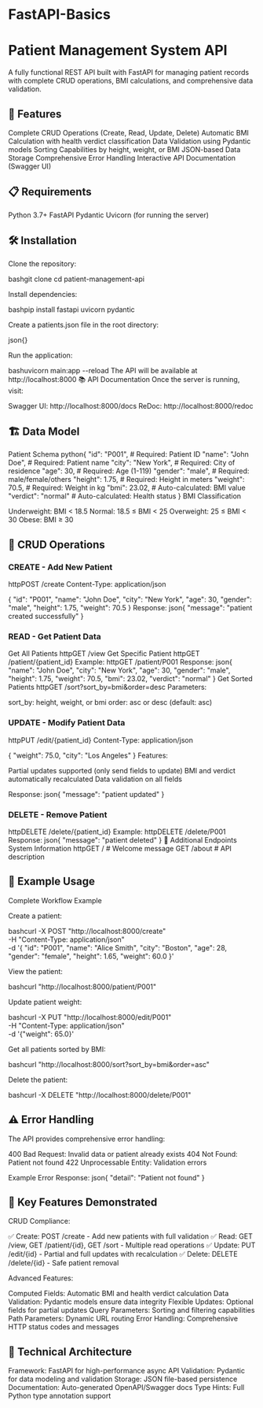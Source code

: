 # FastAPI-Basics

# Patient Management System API
A fully functional REST API built with FastAPI for managing patient records with complete CRUD operations, BMI calculations, and comprehensive data validation.
## 🚀 Features

Complete CRUD Operations (Create, Read, Update, Delete)
Automatic BMI Calculation with health verdict classification
Data Validation using Pydantic models
Sorting Capabilities by height, weight, or BMI
JSON-based Data Storage
Comprehensive Error Handling
Interactive API Documentation (Swagger UI)

## 📋 Requirements

Python 3.7+
FastAPI
Pydantic
Uvicorn (for running the server)

## 🛠️ Installation

Clone the repository:

bashgit clone <your-repo-url>
cd patient-management-api

Install dependencies:

bashpip install fastapi uvicorn pydantic

Create a patients.json file in the root directory:

json{}

Run the application:

bashuvicorn main:app --reload
The API will be available at http://localhost:8000
📚 API Documentation
Once the server is running, visit:

Swagger UI: http://localhost:8000/docs
ReDoc: http://localhost:8000/redoc

## 🏗️ Data Model
Patient Schema
python{
  "id": "P001",           # Required: Patient ID
  "name": "John Doe",     # Required: Patient name
  "city": "New York",     # Required: City of residence
  "age": 30,              # Required: Age (1-119)
  "gender": "male",       # Required: male/female/others
  "height": 1.75,         # Required: Height in meters
  "weight": 70.5,         # Required: Weight in kg
  "bmi": 23.02,          # Auto-calculated: BMI value
  "verdict": "normal"     # Auto-calculated: Health status
}
BMI Classification

Underweight: BMI < 18.5
Normal: 18.5 ≤ BMI < 25
Overweight: 25 ≤ BMI < 30
Obese: BMI ≥ 30

## 🔄 CRUD Operations
### CREATE - Add New Patient
httpPOST /create
Content-Type: application/json

{
  "id": "P001",
  "name": "John Doe",
  "city": "New York",
  "age": 30,
  "gender": "male",
  "height": 1.75,
  "weight": 70.5
}
Response:
json{
  "message": "patient created successfully"
}
### READ - Get Patient Data
Get All Patients
httpGET /view
Get Specific Patient
httpGET /patient/{patient_id}
Example:
httpGET /patient/P001
Response:
json{
  "name": "John Doe",
  "city": "New York",
  "age": 30,
  "gender": "male",
  "height": 1.75,
  "weight": 70.5,
  "bmi": 23.02,
  "verdict": "normal"
}
Get Sorted Patients
httpGET /sort?sort_by=bmi&order=desc
Parameters:

sort_by: height, weight, or bmi
order: asc or desc (default: asc)

### UPDATE - Modify Patient Data
httpPUT /edit/{patient_id}
Content-Type: application/json

{
  "weight": 75.0,
  "city": "Los Angeles"
}
Features:

Partial updates supported (only send fields to update)
BMI and verdict automatically recalculated
Data validation on all fields

Response:
json{
  "message": "patient updated"
}
### DELETE - Remove Patient
httpDELETE /delete/{patient_id}
Example:
httpDELETE /delete/P001
Response:
json{
  "message": "patient deleted"
}
📝 Additional Endpoints
System Information
httpGET /              # Welcome message
GET /about         # API description
## 🧪 Example Usage
Complete Workflow Example

Create a patient:

bashcurl -X POST "http://localhost:8000/create" \
  -H "Content-Type: application/json" \
  -d '{
    "id": "P001",
    "name": "Alice Smith",
    "city": "Boston",
    "age": 28,
    "gender": "female",
    "height": 1.65,
    "weight": 60.0
  }'

View the patient:

bashcurl "http://localhost:8000/patient/P001"

Update patient weight:

bashcurl -X PUT "http://localhost:8000/edit/P001" \
  -H "Content-Type: application/json" \
  -d '{"weight": 65.0}'

Get all patients sorted by BMI:

bashcurl "http://localhost:8000/sort?sort_by=bmi&order=asc"

Delete the patient:

bashcurl -X DELETE "http://localhost:8000/delete/P001"
## ⚠️ Error Handling
The API provides comprehensive error handling:

400 Bad Request: Invalid data or patient already exists
404 Not Found: Patient not found
422 Unprocessable Entity: Validation errors

Example Error Response:
json{
  "detail": "Patient not found"
}
## 🏁 Key Features Demonstrated
CRUD Compliance:

✅ Create: POST /create - Add new patients with full validation
✅ Read: GET /view, GET /patient/{id}, GET /sort - Multiple read operations
✅ Update: PUT /edit/{id} - Partial and full updates with recalculation
✅ Delete: DELETE /delete/{id} - Safe patient removal

Advanced Features:

Computed Fields: Automatic BMI and health verdict calculation
Data Validation: Pydantic models ensure data integrity
Flexible Updates: Optional fields for partial updates
Query Parameters: Sorting and filtering capabilities
Path Parameters: Dynamic URL routing
Error Handling: Comprehensive HTTP status codes and messages

## 🔧 Technical Architecture

Framework: FastAPI for high-performance async API
Validation: Pydantic for data modeling and validation
Storage: JSON file-based persistence
Documentation: Auto-generated OpenAPI/Swagger docs
Type Hints: Full Python type annotation support
